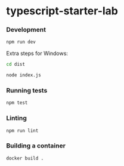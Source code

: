 # typescript-starter-lab

### Development

```bash
npm run dev
```
Extra steps for Windows: 
```bash
cd dist
```
```bash
node index.js
```

### Running tests

```bash
npm test
```

### Linting

```bash
npm run lint
```

### Building a container

```bash
docker build .
```